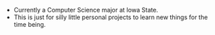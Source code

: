 - Currently a Computer Science major at Iowa State.
- This is just for silly little personal projects to learn new things for the time being.

<!---
Worm-Warrior/Worm-Warrior is a ✨ special ✨ repository because its `README.md` (this file) appears on your GitHub profile.
You can click the Preview link to take a look at your changes.
--->
